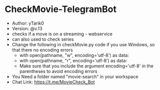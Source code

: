 # CheckMovie-TelegramBot
- Author: yTarik0
- Version: @v.13
- checks if a move is on a streaming - webservice
- can also used to check series
- Change the following in checkMovie.py code if you use Windows, so that there no encoding errors
  - with open(pathname, "w", encoding='utf-8') as data: 
  - with open(pathname, "r", encoding='utf-8') as data: 
  - Make sure that you include the argument encoding='utf-8' in the parentheses to avoid encoding errors
- You Need a folder named "movie-search" in your workspace
- Chat Link: https://t.me/MovieCheck_Bot
